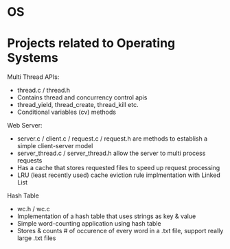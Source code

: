 # OS
# Projects related to Operating Systems


Multi Thread APIs:   
  - thread.c / thread.h
  - Contains thread and concurrency control apis
  - thread_yield, thread_create, thread_kill etc.
  - Conditional variables (cv) methods
    
    
Web Server:
  - server.c / client.c / request.c / request.h are methods to establish a simple client-server model
  - server_thread.c / server_thread.h allow the server to multi process requests
  - Has a cache that stores requested files to speed up request processing
  - LRU (least recently used) cache eviction rule implmentation with Linked List
  
Hash Table
  - wc.h / wc.c
  - Implementation of a hash table that uses strings as key & value
  - Simple word-counting application using hash table
  - Stores & counts # of occurence of every word in a .txt file, support really large .txt files
